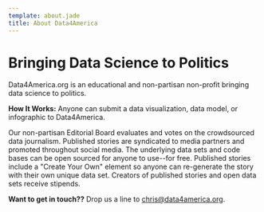 ```yaml
---
template: about.jade
title: About Data4America
---
```


# Bringing Data Science to Politics

Data4America.org is an educational and non-partisan non-profit bringing data science to politics.

**How It Works:** Anyone can submit a data visualization, data model, or infographic to Data4America.

Our non-partisan Editorial Board evaluates and votes on the crowdsourced data journalism. Published stories are syndicated to media partners and promoted throughout social media. The underlying data sets and code bases can be open sourced for anyone to use--for free. Published stories include a "Create Your Own" element so anyone can re-generate the story with their own unique data set. Creators of published stories and open data sets receive stipends.

**Want to get in touch??** Drop us a line to [chris@data4america.org](mailto:chris@data4america.org).
